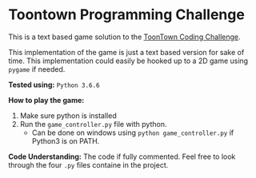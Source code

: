 # Toontown Programming Challenge

This is a text based game solution to the [ToonTown Coding Challenge](Programming_Application_Challenge.pdf).

This implementation of the game is just a text based version for sake of time. This implementation could easily be hooked up to a 2D game using `pygame` if needed.

**Tested using:** `Python 3.6.6`

**How to play the game:**
1) Make sure python is installed
2) Run the `game_controller.py` file with python.
    * Can be done on windows using `python game_controller.py` if Python3 is on PATH.

**Code Understanding:**
The code if fully commented. Feel free to look through the four `.py` files containe in the project.